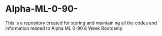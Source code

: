 # Alpha-ML-0-90-
This is a repository created for storing and maintaining all the codes and information related to Alpha ML 0-90 8 Week Bootcamp
